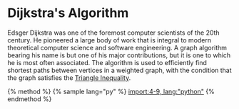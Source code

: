 # Dijkstra's Algorithm
Edsger Dijkstra was one of the foremost computer scientists of the 20th century.  He pioneered a large body of work that is integral to modern theoretical computer science and software engineering.  A graph algorithm bearing his name is but one of his major contributions, but it is one to which he is most often associated.  The algorithm is used to efficiently find shortest paths between vertices in a weighted graph, with the condition that the graph satisfies the [Triangle Inequality](https://en.wikipedia.org/wiki/Triangle_inequality).

{% method %}
{% sample lang="py" %}
[import:4-9, lang:"python"](code/python/dijkstra.py)
{% endmethod %}

<script>
MathJax.Hub.Queue(["Typeset",MathJax.Hub]);
</script>